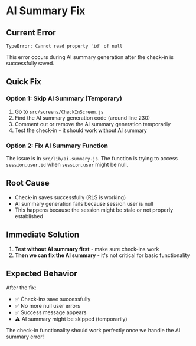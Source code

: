 # AI Summary Fix

## Current Error
```
TypeError: Cannot read property 'id' of null
```

This error occurs during AI summary generation after the check-in is successfully saved.

## Quick Fix

### Option 1: Skip AI Summary (Temporary)
1. Go to `src/screens/CheckInScreen.js`
2. Find the AI summary generation code (around line 230)
3. Comment out or remove the AI summary generation temporarily
4. Test the check-in - it should work without AI summary

### Option 2: Fix AI Summary Function
The issue is in `src/lib/ai-summary.js`. The function is trying to access `session.user.id` when `session.user` might be null.

## Root Cause
- Check-in saves successfully (RLS is working)
- AI summary generation fails because session user is null
- This happens because the session might be stale or not properly established

## Immediate Solution
1. **Test without AI summary first** - make sure check-ins work
2. **Then we can fix the AI summary** - it's not critical for basic functionality

## Expected Behavior
After the fix:
- ✅ Check-ins save successfully
- ✅ No more null user errors
- ✅ Success message appears
- ⚠️ AI summary might be skipped (temporarily)

The check-in functionality should work perfectly once we handle the AI summary error! 